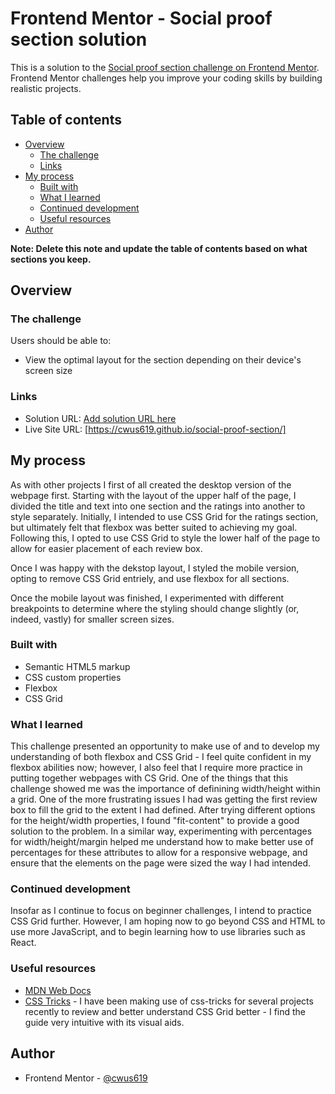 # Frontend Mentor - Social proof section solution

This is a solution to the [Social proof section challenge on Frontend Mentor](https://www.frontendmentor.io/challenges/social-proof-section-6e0qTv_bA). Frontend Mentor challenges help you improve your coding skills by building realistic projects. 

## Table of contents

- [Overview](#overview)
  - [The challenge](#the-challenge)
  - [Links](#links)
- [My process](#my-process)
  - [Built with](#built-with)
  - [What I learned](#what-i-learned)
  - [Continued development](#continued-development)
  - [Useful resources](#useful-resources)
- [Author](#author)


**Note: Delete this note and update the table of contents based on what sections you keep.**

## Overview

### The challenge

Users should be able to:

- View the optimal layout for the section depending on their device's screen size

### Links

- Solution URL: [Add solution URL here](https://your-solution-url.com)
- Live Site URL: [https://cwus619.github.io/social-proof-section/]

## My process

As with other projects I first of all created the desktop version of the webpage first.
Starting with the layout of the upper half of the page, I divided the title and text into one section and the ratings into another to style separately. Initially, I intended to use CSS Grid for the ratings section, but ultimately felt that flexbox was better suited to achieving my goal.
Following this, I opted to use CSS Grid to style the lower half of the page to allow for easier placement of each review box.

Once I was happy with the dekstop layout, I styled the mobile version, opting to remove CSS Grid entriely, and use flexbox for all sections.

Once the mobile layout was finished, I experimented with different breakpoints to determine where the styling should change slightly (or, indeed, vastly) for smaller screen sizes.

### Built with

- Semantic HTML5 markup
- CSS custom properties
- Flexbox
- CSS Grid

### What I learned

This challenge presented an opportunity to make use of and to develop my understanding of both flexbox and CSS Grid - I feel quite confident in my flexbox abilities now; however, I also feel that I require more practice in putting together webpages with CS Grid.
One of the things that this challenge showed me was the importance of definining width/height within a grid. One of the more frustrating issues I had was getting the first review box to fill the grid to the extent I had defined. After trying different options for the height/width properties, I found "fit-content" to provide a good solution to the problem.
In a similar way, experimenting with percentages for width/height/margin helped me understand how to make better use of percentages for these attributes to allow for a responsive webpage, and ensure that the elements on the page were sized the way I had intended.

### Continued development

Insofar as I continue to focus on beginner challenges, I intend to practice CSS Grid further. However, I am hoping now to go beyond CSS and HTML to use more JavaScript, and to begin learning how to use libraries such as React.

### Useful resources

- [MDN Web Docs](https://developer.mozilla.org/en-US/docs/Web/CSS/)
- [CSS Tricks](https://css-tricks.com/snippets/css/complete-guide-grid/) - I have been making use of css-tricks for several projects recently to review and better understand CSS Grid better - I find the guide very intuitive with its visual aids.

## Author

- Frontend Mentor - [@cwus619](https://www.frontendmentor.io/profile/cwus619)
